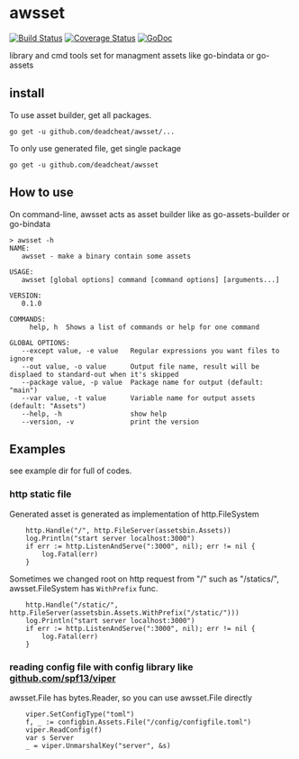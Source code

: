 # awsset

[![Build Status](https://travis-ci.org/deadcheat/awsset.svg?branch=master)](https://travis-ci.org/deadcheat/awsset) [![Coverage Status](https://coveralls.io/repos/github/deadcheat/awsset/badge.svg?branch=master&service=github)](https://coveralls.io/github/deadcheat/awsset?branch=master&service=github) [![GoDoc](https://godoc.org/github.com/deadcheat/awsset?status.svg)](https://godoc.org/github.com/deadcheat/awsset)

library and cmd tools set for managment assets like go-bindata or go-assets

## install

To use asset builder, get all packages.
```
go get -u github.com/deadcheat/awsset/...
```

To only use generated file, get single package
```
go get -u github.com/deadcheat/awsset
```

## How to use

On command-line, awsset acts as asset builder like as go-assets-builder or go-bindata
```
> awsset -h 
NAME:
   awsset - make a binary contain some assets

USAGE:
   awsset [global options] command [command options] [arguments...]

VERSION:
   0.1.0

COMMANDS:
     help, h  Shows a list of commands or help for one command

GLOBAL OPTIONS:
   --except value, -e value   Regular expressions you want files to ignore
   --out value, -o value      Output file name, result will be displaed to standard-out when it's skipped
   --package value, -p value  Package name for output (default: "main")
   --var value, -t value      Variable name for output assets (default: "Assets")
   --help, -h                 show help
   --version, -v              print the version
```

## Examples
see example dir for full of codes.

### http static file

Generated asset is generated as implementation of http.FileSystem
```
	http.Handle("/", http.FileServer(assetsbin.Assets))
	log.Println("start server localhost:3000")
	if err := http.ListenAndServe(":3000", nil); err != nil {
		log.Fatal(err)
	}
```

Sometimes we changed root on http request from "/" such as "/statics/",
awsset.FileSystem has `WithPrefix` func.
```
	http.Handle("/static/", http.FileServer(assetsbin.Assets.WithPrefix("/static/")))
	log.Println("start server localhost:3000")
	if err := http.ListenAndServe(":3000", nil); err != nil {
		log.Fatal(err)
	}
```

### reading config file with config library like [github.com/spf13/viper](https://github.com/spf13/viper)
awsset.File has bytes.Reader, so you can use awsset.File directly
```
	viper.SetConfigType("toml")
	f, _ := configbin.Assets.File("/config/configfile.toml")
	viper.ReadConfig(f)
	var s Server
	_ = viper.UnmarshalKey("server", &s)
```
